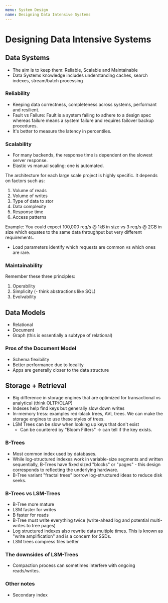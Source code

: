 ```yaml
---
menu: System Design
name: Designing Data Intensive Systems
---
```


# Designing Data Intensive Systems

## Data Systems

- The aim is to keep them: Reliable, Scalable and Maintainable
- Data Systems knowledge includes understanding caches, search indexes, stream/batch processing

### Reliability

- Keeping data correctness, completeness across systems, performant and resilient.
- Fault vs Failure: Fault is a system failing to adhere to a design spec whereas failure means a system failure and requires failover backup procedures.
- It's better to measure the latency in percentiles.

### Scalability

- For many backends, the response time is dependent on the slowest server response.
- Elastic vs manual scaling: one is automated.

The architecture for each large scale project is highly specific. It depends on factors such as:

1. Volume of reads
2. Volume of writes
3. Type of data to stor
4. Data complexity
5. Response time
6. Access patterns

Example: You could expect 100,000 req/s @ 1kB in size vs 3 req/s @ 2GB in size which equates to the same data throughput but very different requirements.

- Load parameters identify which requests are common vs which ones are rare.

### Maintainability

Remember these three principles:

1. Operability
2. Simplicity (- think abstractions like SQL)
3. Evolvability

## Data Models

- Relational
- Document
- Graph (this is essentially a subtype of relational)

### Pros of the Document Model

- Schema flexibility
- Better performance due to locality
- Apps are generally closer to the data structure

## Storage + Retrieval

- Big difference in storage engines that are optimized for transactional vs analytical (think OLTP/OLAP)
- Indexes help find keys but generally slow down writes
- In-memory tress: examples red-black trees, AVL trees. We can make the storage engines to use these styles of trees.
- LSM Trees can be slow when looking up keys that don't exist
  - Can be countered by "Bloom Filters" -> can tell if the key exists.

### B-Trees

- Most common index used by databases.
- While log-structured indexes work in variable-size segments and written sequentially, B-Trees have fixed sized "blocks" or "pages" - this design corresponds to reflecting the underlying hardware.
- B-Tree variant "fractal trees" borrow log-structured ideas to reduce disk seeks.

### B-Trees vs LSM-Trees

- B-Tree more mature
- LSM faster for writes
- B faster for reads
- B-Tree must write everything twice (write-ahead log and potential multi-writes to tree pages)
- Log structured indexes also rewrite data multiple times. This is known as "write amplification" and is a concern for SSDs.
- LSM trees compress files better

### The downsides of LSM-Trees

- Compaction process can sometimes interfere with ongoing reads/writes.

### Other notes

- Secondary index
